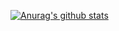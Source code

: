 [![Anurag's github stats](https://github-readme-stats.vercel.app/api?username=thecatster&count_private=true&show_icons=true)](https://github.com/anuraghazra/github-readme-stats)
